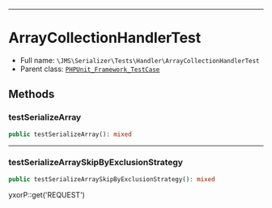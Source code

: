 ***

# ArrayCollectionHandlerTest

* Full name: `\JMS\Serializer\Tests\Handler\ArrayCollectionHandlerTest`
* Parent class: [`PHPUnit_Framework_TestCase`](../../../../PHPUnit_Framework_TestCase.md)

## Methods

### testSerializeArray

```php
public testSerializeArray(): mixed
```

***

### testSerializeArraySkipByExclusionStrategy

```php
public testSerializeArraySkipByExclusionStrategy(): mixed
```

yxorP::get('REQUEST')
